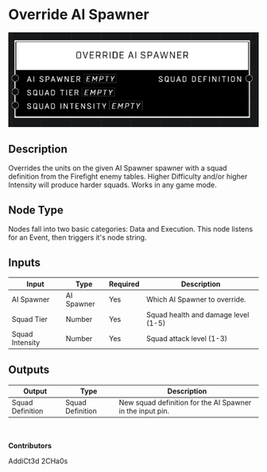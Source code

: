 # Override AI Spawner
![](../../../.gitbook/assets/override-ai-spawner.png)
## Description
Overrides the units on the given AI Spawner spawner with a squad definition from the Firefight enemy tables. Higher Difficulty and/or higher Intensity will produce harder squads. Works in any game mode.

## Node Type
Nodes fall into two basic categories: Data and Execution. This node listens for an Event, then triggers it's node string.

## Inputs
| Input | Type | Required | Description |
|------------------|------------------|----------|--------------------------------------------------------------|
| AI Spawner | AI Spawner | Yes | Which AI Spawner to override. |
| Squad Tier | Number | Yes | Squad health and damage level (1-5) |
| Squad Intensity | Number | Yes | Squad attack level (1-3) |

## Outputs
| Output | Type | Description |
|------------------|------------------|--------------------------------------------------------------|
| Squad Definition | Squad Definition | New squad definition for the AI Spawner in the input pin. |


\
\
**Contributors**

AddiCt3d 2CHa0s